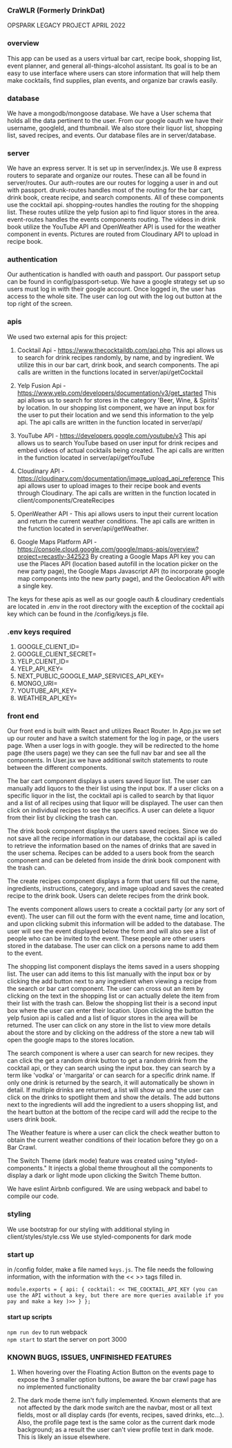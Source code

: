 ### **CraWLR (Formerly DrinkDat)**

OPSPARK LEGACY PROJECT APRIL 2022

### overview

This app can be used as a users virtual bar cart, recipe book, shopping list, event planner, and general all-things-alcohol assistant. Its goal is to be an easy to use interface where users can store information that will help them make cocktails, find supplies, plan events, and organize bar crawls easily.

### database

We have a mongodb/mongoose database. We have a User schema that holds all the data pertinent to the user. From our google oauth we have their username, googleId, and thumbnail. We also store their liquor list, shopping list, saved recipes, and events. Our database files are in server/database.

### server

We have an express server. It is set up in server/index.js. We use 8 express routers to separate and organize our routes. These can all be found in server/routes. Our auth-routes are our routes for logging a user in and out with passport. drunk-routes handles most of the routing for the bar cart, drink book, create recipe, and search components. All of these components use the cocktail api. shopping-routes handles the routing for the shopping list. These routes utilize the yelp fusion api to find liquor stores in the area. event-routes handles the events components routing. The videos in drink book utilize the YouTube API and OpenWeather API is used for the weather component in events. Pictures are routed from Cloudinary API to upload in recipe book.

### authentication

Our authentication is handled with oauth and passport. Our passport setup can be found in config/passport-setup. We have a google strategy set up so users must log in with their google account. Once logged in, the user has access to the whole site. The user can log out with the log out button at the top right of the screen.

### apis

We used two external apis for this project:

1. Cocktail Api - https://www.thecocktaildb.com/api.php
   This api allows us to search for drink recipes randomly, by name, and by ingredient. We utilize this in our bar cart, drink book, and search components. The api calls are written in the functions located in server/api/getCocktail

2. Yelp Fusion Api - https://www.yelp.com/developers/documentation/v3/get_started
   This api allows us to search for stores in the category 'Beer, Wine, & Spirits' by location. In our shopping list component, we have an input box for the user to put their location and we send this information to the yelp api. The api calls are written in the function located in server/api/

3. YouTube API - https://developers.google.com/youtube/v3
   This api allows us to search YouTube based on user input for drink recipes and embed videos of actual cocktails being created. The api calls are written in the function located in server/api/getYouTube

4. Cloudinary API - https://cloudinary.com/documentation/image_upload_api_reference
   This api allows user to upload images to their recipe book and events through Cloudinary. The api calls are written in the function located in client/components/CreateRecipes

5. OpenWeather API - This api allows users to input their current location and return the current weather conditions. The api calls are written in the function located in server/api/getWeather.

6. Google Maps Platform API - https://console.cloud.google.com/google/maps-apis/overview?project=recastly-342523
   By creating a Google Maps API key you can use the Places API (location based autofill in the location picker on the new party page), the Google Maps Javascript API (to incorporate google map components into the new party page), and the Geolocation API with a single key.

The keys for these apis as well as our google oauth & cloudinary credentials are located in .env in the root directory with the exception of the cocktail api key which can be found in the /config/keys.js file.

### .env keys required

1. GOOGLE_CLIENT_ID=
2. GOOGLE_CLIENT_SECRET=
3. YELP_CLIENT_ID=
4. YELP_API_KEY=
5. NEXT_PUBLIC_GOOGLE_MAP_SERVICES_API_KEY=
6. MONGO_URI=
7. YOUTUBE_API_KEY=
8. WEATHER_API_KEY=

### front end

Our front end is built with React and utilizes React Router. In App.jsx we set up our router and have a switch statement for the log in page, or the users page. When a user logs in with google. they will be redirected to the home page (the users page) we they can see the full nav bar and see all the components. In User.jsx we have additional switch statements to route between the different components.

The bar cart component displays a users saved liquor list. The user can manually add liquors to the their list using the input box. If a user clicks on a specific liquor in the list, the cocktail api is called to search by that liquor and a list of all recipes using that liquor will be displayed. The user can then click on individual recipes to see the specifics. A user can delete a liquor from their list by clicking the trash can.

The drink book component displays the users saved recipes. Since we do not save all the recipe information in our database, the cocktail api is called to retrieve the information based on the names of drinks that are saved in the user schema. Recipes can be added to a users book from the search component and can be deleted from inside the drink book component with the trash can.

The create recipes component displays a form that users fill out the name, ingredients, instructions, category, and image upload and saves the created recipe to the drink book. Users can delete recipes from the drink book.

The events component allows users to create a cocktail party (or any sort of event). The user can fill out the form with the event name, time and location, and upon clicking submit this information will be added to the database. The user will see the event displayed below the form and will also see a list of people who can be invited to the event. These people are other users stored in the database. The user can click on a persons name to add them to the event.

The shopping list component displays the items saved in a users shopping list. The user can add items to this list manually with the input box or by clicking the add button next to any ingredient when viewing a recipe from the search or bar cart component. The user can cross out an item by clicking on the text in the shopping list or can actually delete the item from their list with the trash can. Below the shopping list their is a second input box where the user can enter their location. Upon clicking the button the yelp fusion api is called and a list of liquor stores in the area will be returned. The user can click on any store in the list to view more details about the store and by clicking on the address of the store a new tab will open the google maps to the stores location.

The search component is where a user can search for new recipes. they can click the get a random drink button to get a random drink from the cocktail api, or they can search using the input box. they can search by a term like 'vodka' or 'margarita' or can search for a specific drink name. If only one drink is returned by the search, it will automatically be shown in detail. If multiple drinks are returned, a list will show up and the user can click on the drinks to spotlight them and show the details. The add buttons next to the ingredients will add the ingredient to a users shopping list, and the heart button at the bottom of the recipe card will add the recipe to the users drink book.

The Weather feature is where a user can click the check weather button to obtain the current weather conditions of their location before they go on a Bar Crawl.

The Switch Theme (dark mode) feature was created using "styled-components." It injects a global theme throughout all the components to display a dark or light mode upon clicking the Switch Theme button.

We have eslint Airbnb configured. We are using webpack and babel to compile our code.

### styling

We use bootstrap for our styling with additional styling in client/styles/style.css
We use styled-components for dark mode

### start up

in /config folder, make a file named `keys.js`. The file needs the following information, with the information with the << >> tags filled in.

`module.exports = { api: { cocktail: << THE_COCKTAIL_API_KEY (you can use the API without a key, but there are more queries available if you pay and make a key )>> } };`

#### start up scripts

`npm run dev` to run webpack<br>
`npm start` to start the server on port 3000<br>

### **KNOWN BUGS, ISSUES, UNFINISHED FEATURES**

1. When hovering over the Floating Action Button on the events page to expose the 3 smaller option buttons, be aware the bar crawl page has no implemented functionality

2. The dark mode theme isn't fully implemented. Known elements that are not affected by the dark mode switch are the navbar, most or all text fields, most or all display cards (for events, recipes, saved drinks, etc...). Also, the profile page text is the same color as the current dark mode background; as a result the user can't view profile text in dark mode. This is likely an issue elsewhere.
